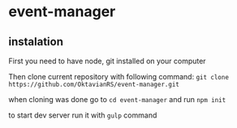 # event-manager

## instalation

First you need to have node, git installed on your computer

Then clone current repository with following command: 
`git clone https://github.com/OktavianRS/event-manager.git`

when cloning was done go to `cd event-manager` and run `npm init`

to start dev server run it with `gulp` command
